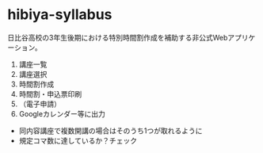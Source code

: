 # hibiya-syllabus
日比谷高校の3年生後期における特別時間割作成を補助する非公式Webアプリケーション。
1. 講座一覧
2. 講座選択
3. 時間割作成
4. 時間割・申込票印刷
5. （電子申請）
6. Googleカレンダー等に出力 

-  同内容講座で複数開講の場合はそのうち1つが取れるように
- 規定コマ数に達しているか？チェック
